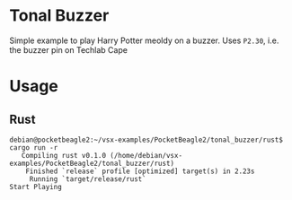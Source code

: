 # Tonal Buzzer

Simple example to play Harry Potter meoldy on a buzzer. Uses `P2.30`, i.e. the buzzer pin on Techlab Cape

# Usage

## Rust

```console
debian@pocketbeagle2:~/vsx-examples/PocketBeagle2/tonal_buzzer/rust$ cargo run -r
   Compiling rust v0.1.0 (/home/debian/vsx-examples/PocketBeagle2/tonal_buzzer/rust)
    Finished `release` profile [optimized] target(s) in 2.23s
     Running `target/release/rust`
Start Playing
```
